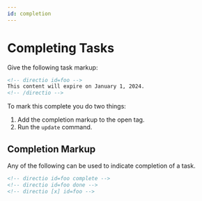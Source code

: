 ```yaml
---
id: completion
---
```


# Completing Tasks

Give the following task markup:

```html
<!-- directio id=foo -->
This content will expire on January 1, 2024.
<!-- /directio -->
```

To mark this complete you do two things:

1. Add the completion markup to the open tag.
2. Run the `update` command.

## Completion Markup

Any of the following can be used to indicate completion of a task.

```html
<!-- directio id=foo complete -->
<!-- directio id=foo done -->
<!-- directio [x] id=foo -->
```
